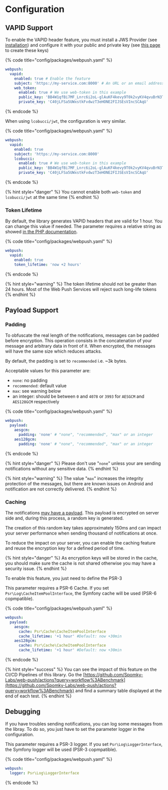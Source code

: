 # Configuration

## VAPID Support

To enable the VAPID header feature, you must install a JWS Provider \(see [installation](installation.md)\) and configure it with your public and private key \(see [this page](../common-concepts/vapid.md) to create these keys\)

{% code title="config/packages/webpush.yaml" %}
```yaml
webpush:
  vapid:
    enabled: true # Enable the feature
    subject: 'https://my-service.com:8000' # An URL or an email address
    web_token:
      enabled: true # We use web-token in this example
      public_key: 'BB4W1qfBi7MF_Lnrc6i2oL-glAuKF4kevy9T0k2vyKV4qvuBrN3T6o9-7-NR3mKHwzDXzD3fe7XvIqIU1iADpGQ'
      private_key: 'C40jLFSa5UWxstkFvdwzT3eHONE2FIJSEsVIncSCAqU'
```
{% endcode %}

When using `lcobucci/jwt`, the configuration is very similar.

{% code title="config/packages/webpush.yaml" %}
```yaml
webpush:
  vapid:
    enabled: true
    subject: 'https://my-service.com:8000'
    lcobucci:
      enabled: true # We use web-token in this example
      public_key: 'BB4W1qfBi7MF_Lnrc6i2oL-glAuKF4kevy9T0k2vyKV4qvuBrN3T6o9-7-NR3mKHwzDXzD3fe7XvIqIU1iADpGQ'
      private_key: 'C40jLFSa5UWxstkFvdwzT3eHONE2FIJSEsVIncSCAqU'
```
{% endcode %}

{% hint style="danger" %}
You cannot enable both `web-token` and `lcobucci/jwt` at the same time
{% endhint %}

### Token Lifetime

By default, the library generates VAPID headers that are valid for 1 hour. You can change this value if needed. The parameter requires a relative string as showed [in the PHP documentation](https://www.php.net/manual/en/datetime.formats.relative.php).

{% code title="config/packages/webpush.yaml" %}
```yaml
webpush:
  vapid:
    enabled: true
    token_lifetime: 'now +2 hours'
```
{% endcode %}

{% hint style="warning" %}
The token lifetime should not be greater than 24 hours. Most of the Web Push Services will reject such long-life tokens
{% endhint %}

## Payload Support

### Padding

To obfuscate the real length of the notifications, messages can be padded before encryption. This operation consists in the concatenation of your message and arbitrary data in front of it. When encrypted, the messages will have the same size which reduces attacks.

By default, the padding is set to `recommended` i.e. ~3k bytes.

Acceptable values for this parameter are:

* `none`: no padding
* `recommended`: default value
* `max`: see warning below
* an integer: should be between `0` and `4078` or `3993` for `AESGCM` and `AES128GCM` respectively

{% code title="config/packages/webpush.yaml" %}
```yaml
webpush:
  payload:
    aesgcm:
      padding: 'none' # "none", "recommended", "max" or an integer
    aes128gcm:
      padding: 'none' # "none", "recommended", "max" or an integer
```
{% endcode %}

{% hint style="danger" %}
Please don't use "`none`" unless your are sending notifications without any sensitive data.
{% endhint %}

{% hint style="warning" %}
The value "`max`" increases the integrity protection of the messages, but there are known issues on Android and notification are not correctly delivered.
{% endhint %}

### Caching

The notifications [may have a payload](../common-concepts/the-notification.md#json-messages). This payload is encrypted on server side and, during this process, a random key is generated.

The creation of this random key takes approximately 150ms and can impact your server performance when sending thousand of notifications at once.

To reduce the impact on your server, you can enable the caching feature and reuse the encryption key for a defined period of time.

{% hint style="danger" %}
As encryption keys will be stored in the cache, you should make sure the cache is not shared otherwise you may have a security issue.
{% endhint %}

To enable this feature, you just need to define the PSR-3

This parameter requires a PSR-6 Cache. If you set `Psr\Log\CacheItemPoolInterface`, the Symfony cache will be used \(PSR-6 copmpatible\).

{% code title="config/packages/webpush.yaml" %}
```yaml
webpush:
  payload:
    aesgcm:
      cache: Psr\Cache\CacheItemPoolInterface
      cache_lifetime: '+1 hour' #Default: now +30min
    aes128gcm:
      cache: Psr\Cache\CacheItemPoolInterface
      cache_lifetime: '+1 hour' #Default: now +30min
```
{% endcode %}

{% hint style="success" %}
You can see the impact of this feature on the CI/CD Pipelines of this library. Go the [https://github.com/Spomky-Labs/web-push/actions?query=workflow%3ABenchmark](https://github.com/Spomky-Labs/web-push/actions?query=workflow%3ABenchmark) and find a summary table displayed at the end of each test.
{% endhint %}

## Debugging

If you have troubles sending notifications, you can log some messages from the libray. To do so, you just have to set the parameter logger in the configuration.

This parameter requires a PSR-3 logger. If you set `Psr\Log\LoggerInterface`, the Symfony logger will be used \(PSR-3 copmpatible\).

{% code title="config/packages/webpush.yaml" %}
```yaml
webpush:
  logger: Psr\Log\LoggerInterface
```
{% endcode %}

